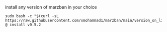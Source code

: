 install any version of marzban in your choice
```
sudo bash -c "$(curl -sL https://raw.githubusercontent.com/xmohammad1/marzban/main/version_on_link.sh)" @ install v0.5.2
```

